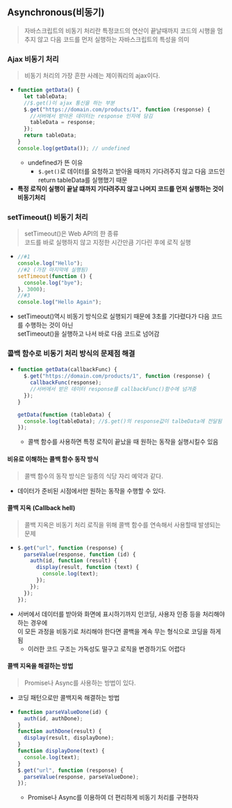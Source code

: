 ## Asynchronous(비동기)

> 자바스크립트의 비동기 처리란 특정코드의 연산이 끝날때까지 코드의 시행을 멈추지 않고 다음 코드를 먼저 실행하는 자바스크립트의 특성을 의미

### Ajax 비동기 처리

> 비동기 처리의 가장 흔한 사례는 제이쿼리의 ajax이다.

- ```javascript
  function getData() {
    let tableData;
    //$.get()이 ajax 통신을 하는 부분
    $.get("https://domain.com/products/1", function (response) {
      //서버에서 받아온 데이터는 response 인자에 담김
      tableData = response;
    });
    return tableData;
  }
  console.log(getData()); // undefined
  ```
  - undefined가 뜬 이유
    - `$.get()`로 데이터를 요청하고 받아올 때까지 기다려주지 않고 다음 코드인 return tableData를 실행했기 때문
- **특정 로직이 실행이 끝날 떄까지 기다려주지 않고 나머지 코드를 먼저 실행하는 것이 비동기처리**

### setTimeout() 비동기 처리

> setTimeout()은 Web API의 한 종류<br> 코드를 바로 실행하지 않고 지정한 시간만큼 기다린 후에 로직 실행

- ```javascript
  //#1
  console.log("Hello");
  //#2 (가장 마지막에 실행됨)
  setTimeout(function () {
    console.log("bye");
  }, 3000);
  //#3
  console.log("Hello Again");
  ```
- setTimeout()역시 비동기 방식으로 실행되기 때문에 3초를 기다렸다가 다음 코드를 수행하는 것이 아닌 <br>setTimeout()을 실행하고 나서 바로 다음 코드로 넘어감

### 콜백 함수로 비동기 처리 방식의 문제점 해결

- ```javascript
  function getData(callbackFunc) {
    $.get("https://domain.com/products/1", function (response) {
      callbackFunc(response);
      //서버에서 받은 데이터 response를 callbackFunc()함수에 넘겨줌
    });
  }

  getData(function (tableData) {
    console.log(tableData); //$.get()의 response값이 talbeData에 전달됨
  });
  ```

  - 콜백 함수를 사용하면 특정 로직이 끝났을 때 원하는 동작을 실행시킬수 있음

#### 비유로 이해하는 콜백 함수 동작 방식

> 콜백 함수의 동작 방식은 일종의 식당 자리 예약과 같다.

- 데이터가 준비된 시점에서만 원하는 동작을 수행할 수 있다.

#### 콜백 지옥 (Callback hell)

> 콜백 지옥은 비동기 처리 로직을 위해 콜백 함수를 연속해서 사용할때 발생되는 문제

- ```javascript
  $.get("url", function (response) {
    parseValue(response, function (id) {
      auth(id, function (result) {
        display(result, function (text) {
          console.log(text);
        });
      });
    });
  });
  ```
- 서버에서 데이터를 받아와 화면에 표시하기까지 인코딩, 사용자 인증 등을 처리해야 하는 경우에 <br> 이 모든 과정을 비동기로 처리해야 한다면 콜백을 계속 무는 형식으로 코딩을 하게됨
  - 이러한 코드 구조는 가독성도 떨구고 로직을 변경하기도 어렵다

#### 콜백 지옥을 해결하는 방법

> Promise나 Async를 사용하는 방법이 있다.

- 코딩 패턴으로만 콜백지옥 해결하는 방법
- ```javascript
  function parseValueDone(id) {
    auth(id, authDone);
  }
  function authDone(result) {
    display(result, displayDone);
  }
  function displayDone(text) {
    console.log(text);
  }
  $.get("url", function (response) {
    parseValue(response, parseValueDone);
  });
  ```
  - Promise나 Async를 이용하여 더 편리하게 비동기 처리를 구현하자

```

```
